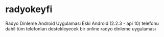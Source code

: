 # radyokeyfi
Radyo Dinleme Android Uygulaması
Eski Android (2.2.3 - api 10) telefonu dahil tüm telefonları destekleyecek bir online radyo dinleme uygulaması
